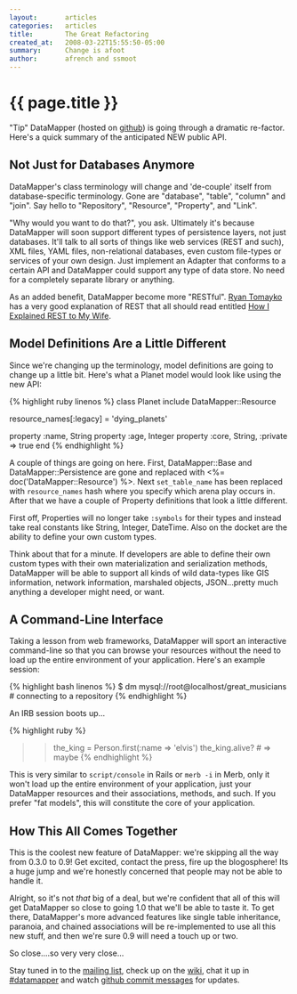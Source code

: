 ```yaml
---
layout:       articles
categories:   articles
title:        The Great Refactoring
created_at:   2008-03-22T15:55:50-05:00
summary:      Change is afoot
author:       afrench and ssmoot
---
```


{{ page.title }}
================

"Tip" DataMapper (hosted on [github](http://github.com/datamapper/dm-core)) is
going through a dramatic re-factor. Here's a quick summary of the anticipated
NEW public API.

Not Just for Databases Anymore
------------------------------

DataMapper's class terminology will change and 'de-couple' itself from
database-specific terminology. Gone are "database", "table", "column" and
"join". Say hello to "Repository", "Resource", "Property", and "Link".

"Why would you want to do that?", you ask. Ultimately it's because DataMapper
will soon support different types of persistence layers, not just databases.
It'll talk to all sorts of things like web services (REST and such), XML files,
YAML files, non-relational databases, even custom file-types or services of your
own design. Just implement an Adapter that conforms to a certain API and
DataMapper could support any type of data store. No need for a completely
separate library or anything.

As an added benefit, DataMapper become more "RESTful". [Ryan Tomayko](http://tomayko.com/writings/rest-to-my-wife)
has a very good explanation
of REST that all should read entitled [How I Explained REST to My Wife](http://tomayko.com/writings/rest-to-my-wife).

Model Definitions Are a Little Different
----------------------------------------

Since we're changing up the terminology, model definitions are going to change
up a little bit. Here's what a Planet model would look like using the new API:

{% highlight ruby linenos %}
class Planet
  include DataMapper::Resource

  resource_names[:legacy] = 'dying_planets'

  property :name, String
  property :age,  Integer
  property :core, String,  :private => true
end
{% endhighlight %}

A couple of things are going on here. First, DataMapper::Base and
DataMapper::Persistence are gone and replaced with <%=
doc('DataMapper::Resource') %>. Next `set_table_name` has been replaced with
`resource_names` hash where you specify which arena play occurs in. After that
we have a couple of Property definitions that look a little different.

First off, Properties will no longer take `:symbols` for their types and instead
take real constants like String, Integer, DateTime. Also on the docket are the
ability to define your own custom types.

Think about that for a minute. If developers are able to define their own custom
types with their own materialization and serialization methods, DataMapper will
be able to support all kinds of wild data-types like GIS information, network
information, marshaled objects, JSON...pretty much anything a developer might
need, or want.

A Command-Line Interface
------------------------

Taking a lesson from web frameworks, DataMapper will sport an interactive
command-line so that you can browse your resources without the need to load up
the entire environment of your application. Here's an example session:

{% highlight bash linenos %}
$ dm mysql://root@localhost/great_musicians # connecting to a repository
{% endhighlight %}

An IRB session boots up...

{% highlight ruby %}
>> the_king = Person.first(:name => 'elvis')
>> the_king.alive? # => maybe
{% endhighlight %}

This is very similar to `script/console` in Rails or `merb -i` in Merb, only it
won't load up the entire environment of your application, just your DataMapper
resources and their associations, methods, and such. If you prefer "fat models",
this will constitute the core of your application.

How This All Comes Together
---------------------------

This is the coolest new feature of DataMapper: we're skipping all the way from
0.3.0 to 0.9! Get excited, contact the press, fire up the blogosphere! Its a
huge jump and we're honestly concerned that people may not be able to handle it.

Alright, so it's not _that_ big of a deal, but we're confident that all of this
will get DataMapper so close to going 1.0 that we'll be able to taste it. To get
there, DataMapper's more advanced features like single table inheritance,
paranoia, and chained associations will be re-implemented to use all this new
stuff, and then we're sure 0.9 will need a touch up or two.

So close....so very very close...

Stay tuned in to the [mailing list](http://groups.google.com/group/datamapper),
check up on the [wiki](http://datamapper.org/), chat it up in
[#datamapper](irc://irc.freenode.net/#datamapper) and watch
[github commit messages](http://github.com/datamapper/dm-core/commits/master) for updates.
